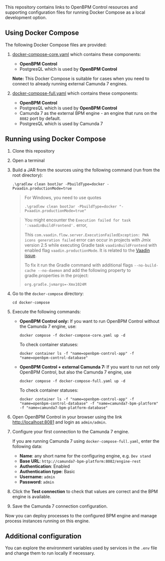 This repository contains links to OpenBPM Control resources and supporting configuration files for running Docker Compose as a local development option.

## Using Docker Compose

The following Docker Compose files are provided:
1. [docker-compose-core.yaml](docker-compose-core.yaml) which contains these components:
    - **OpenBPM Control**
    - PostgresQL which is used by **OpenBPM Control**

   **Note:** This Docker Compose is suitable for cases when you need to connect to already running external Camunda 7 engines.
2. [docker-compose-full.yaml](docker-compose-core.yaml) which contains these components:
    - **OpenBPM Control**
    - PostgresQL which is used by **OpenBPM Control**
    - Camunda 7 as the external BPM engine - an engine that runs on the `8082` port by default.
    - PostgresQL which is used by Camunda 7

## Running using Docker Compose

1. Clone this repository
2. Open a terminal 
3. Build a JAR from the sources using the following command (run from the root directory):
   ```shell
   .\gradlew clean bootJar -PbuildType=docker -Pvaadin.productionMode=true
   ```
   > For Windows, you need to use quotes
   >
   > ```shell
   > .\gradlew clean bootJar -PbuildType=docker "-Pvaadin.productionMode=true"
   >```

   > You might encounter the `Execution failed for task ':vaadinBuildFrontend'.` error,
   >
   > This `com.vaadin.flow.server.ExecutionFailedException: PWA icons generation failed` error can occur in projects with Jmix version 2.5 while executing Gradle task `vaadinBuildFrontend` with enabled flag `vaadin.productionMode`. It is related to the [Vaadin issue](https://github.com/vaadin/flow/issues/20842).
   >
   > To fix it run the Gradle command with additional flags `--no-build-cache --no-daemon` and add the following property to gradle.properties in the project:
   >```shell
   > org.gradle.jvmargs=-Xmx1024M
   > ```

4. Go to the `docker-compose` directory:
   ```shell 
   cd docker-compose
   ```
5. Execute the following commands:
     - **OpenBPM Control only:** If you want to run OpenBPM Control without the Camunda 7 engine, use:
        ```shell
        docker compose -f docker-compose-core.yaml up -d
        ```
        To check container statuses:
        ```shell
        docker container ls -f "name=openbpm-control-app" -f "name=openbpm-control-database"
        ```
    - **OpenBPM Control + external Camunda 7:** If you want to run not only OpenBPM Control, but also the Camunda 7 engine, use
      ```shell
      docker compose -f docker-compose-full.yaml up -d
      ```
      To check container statuses:
      ```shell
      docker container ls -f "name=openbpm-control-app" -f "name=openbpm-control-database" -f "name=camunda7-bpm-platform" -f "name=camunda7-bpm-platform-database"
      ```
6. Open OpenBPM Control in your browser using the link [http://localhost:8081](http://localhost:8081) and login as `admin/admin`.
7. Configure your first connection to the Camunda 7 engine. 
   
   If you are running Camunda 7 using `docker-compose-full.yaml`, enter the following data:
   - **Name**: any short name for the configuring engine, e.g. `Dev stand`
   - **Base URL**: `http://camunda7-bpm-platform:8082/engine-rest`
   - **Authentication**: Enabled
   - **Authentication type**: Basic
   - **Username:** `admin`
   - **Password:** `admin`
8. Click the **Test connection** to check that values are correct and the BPM engine is available.
9. Save the Camunda 7 connection configuration.

Now you can deploy processes to the configured BPM engine and manage process instances running on this engine.

## Additional configuration
You can explore the environment variables used by services in the `.env` file and change them to run locally if necessary.